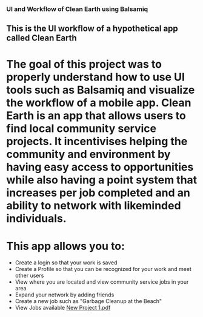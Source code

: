 ### UI and Workflow of Clean Earth using Balsamiq
## This is the UI workflow of a hypothetical app called Clean Earth
# The goal of this project was to properly understand how to use UI tools such as Balsamiq and visualize the workflow of a mobile app. Clean Earth is an app that allows users to find local community service projects. It incentivises helping the community and environment by having easy access to opportunities while also having a point system that increases per job completed and an ability to network with likeminded individuals.
# This app allows you to:
* Create a login so that your work is saved
* Create a Profile so that you can be recognized for your work and meet other users
* View where you are located and view community service jobs in your area
* Expand your network by adding friends
* Create a new job such as "Garbage Cleanup at the Beach"
* View Jobs available
[New Project 1.pdf](https://github.com/shaylarao/Balsamiq/files/13059047/New.Project.1.pdf)
